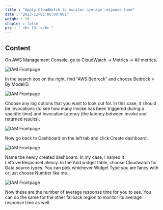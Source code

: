 ```yaml
---
title : "Apply CloudWatch to monitor average response time"
date : "2023-12-01T00:00:00Z"
weight : 10
chapter : false
pre : " <b> 10. </b> "
---
```


## Content

On AWS Management Console, go to CloudWatch → Metrics → All metrics.

 ![IAM Frontpage](/images/3/11-0.png?featherlight=false&width=90pc)

In the search box on the right, find “AWS Bedrock” and choose Bedrock > By ModelID.

 ![IAM Frontpage](/images/3/11-0-1.png?featherlight=false&width=90pc)

Choose any log options that you want to look out for. In this case, it should be Invocations (to see how many Invoke has been triggered during a specific time) and InvocationLatency (the latency between invoke and returned results).

 ![IAM Frontpage](/images/3/11-0-2.png?featherlight=false&width=90pc)

Now go back to Dashboard on the left tab and click Create dashboard.

 ![IAM Frontpage](/images/3/11-0-3.png?featherlight=false&width=90pc)

Name the newly created dashboard. In my case, I named it LeftoverResponseLatency. In the Add widget table, choose Cloudwatch for Data source types. You can pick whichever Widget Type you are fancy with or just choose Number like me.

 ![IAM Frontpage](/images/3/11-1.png?featherlight=false&width=90pc)

Now these are the number of average response time for you to see. You can do the same for the other fallback region to monitor its average response time as well.